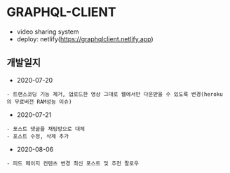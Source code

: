 # GRAPHQL-CLIENT 
- video sharing system
- deploy: netlify(https://graphqlclient.netlify.app)


## 개발일지

- 2020-07-20
```
- 트랜스코딩 기능 제거, 업로드한 영상 그대로 웹에서만 다운받을 수 있도록 변경(heroku의 무료버전 RAM성능 이슈)
```

- 2020-07-21
```
- 포스트 댓글을 채팅방으로 대체
- 포스트 수정, 삭제 추가
```

- 2020-08-06
```
- 피드 페이지 컨텐츠 변경 최신 포스트 및 추천 팔로우
```
